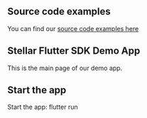
## Source code examples
You can find our [source code examples here](../docs/sdk_examples)

## Stellar Flutter SDK Demo App

This is the main page of our demo app. 

## Start the app

Start the app: flutter run
